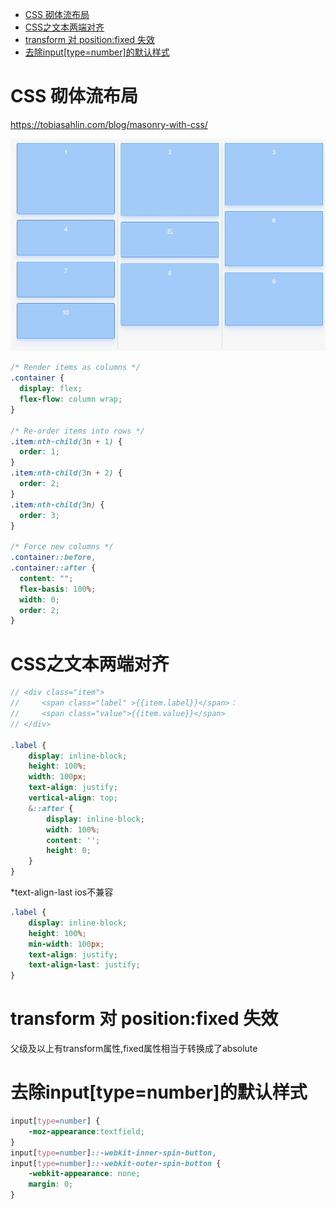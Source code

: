 
<!-- TOC -->

- [CSS 砌体流布局](#css-%E7%A0%8C%E4%BD%93%E6%B5%81%E5%B8%83%E5%B1%80)
- [CSS之文本两端对齐](#css%E4%B9%8B%E6%96%87%E6%9C%AC%E4%B8%A4%E7%AB%AF%E5%AF%B9%E9%BD%90)
- [transform 对 position:fixed 失效](#transform-%E5%AF%B9-positionfixed-%E5%A4%B1%E6%95%88)
- [去除input[type=number]的默认样式](#%E5%8E%BB%E9%99%A4inputtypenumber%E7%9A%84%E9%BB%98%E8%AE%A4%E6%A0%B7%E5%BC%8F)

<!-- /TOC -->

# CSS 砌体流布局

https://tobiasahlin.com/blog/masonry-with-css/

![20190625092132](./images/20190625092132.jpg)

```css
/* Render items as columns */
.container {
  display: flex;
  flex-flow: column wrap;
}

/* Re-order items into rows */
.item:nth-child(3n + 1) {
  order: 1;
}
.item:nth-child(3n + 2) {
  order: 2;
}
.item:nth-child(3n) {
  order: 3;
}

/* Force new columns */
.container::before,
.container::after {
  content: "";
  flex-basis: 100%;
  width: 0;
  order: 2;
}
```

# CSS之文本两端对齐

```scss
// <div class="item">
//     <span class="label" >{{item.label}}</span>：
//     <span class="value">{{item.value}}</span>
// </div>

.label {
    display: inline-block;
    height: 100%;
    width: 100px;
    text-align: justify;
    vertical-align: top;
    &::after {
        display: inline-block;
        width: 100%;
        content: '';
        height: 0;
    }
}
```

*text-align-last ios不兼容

```scss
.label {
    display: inline-block;
    height: 100%;
    min-width: 100px;
    text-align: justify;
    text-align-last: justify;
}
```

# transform 对 position:fixed 失效

父级及以上有transform属性,fixed属性相当于转换成了absolute

# 去除input[type=number]的默认样式

```css
input[type=number] {
    -moz-appearance:textfield;
}
input[type=number]::-webkit-inner-spin-button,
input[type=number]::-webkit-outer-spin-button {
    -webkit-appearance: none;
    margin: 0;
}
```
